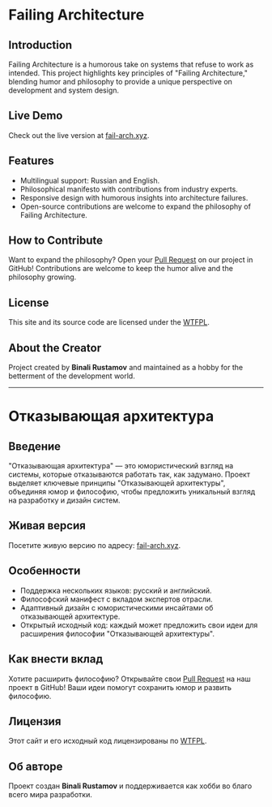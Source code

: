# Failing Architecture

## Introduction
Failing Architecture is a humorous take on systems that refuse to work as intended. This project highlights key principles of "Failing Architecture," blending humor and philosophy to provide a unique perspective on development and system design.

## Live Demo
Check out the live version at [fail-arch.xyz](https://fail-arch.xyz).

## Features
- Multilingual support: Russian and English.
- Philosophical manifesto with contributions from industry experts.
- Responsive design with humorous insights into architecture failures.
- Open-source contributions are welcome to expand the philosophy of Failing Architecture.

## How to Contribute
Want to expand the philosophy? Open your [Pull Request](https://github.com/binalirustamov/fail-arch.xyz) on our project in GitHub! Contributions are welcome to keep the humor alive and the philosophy growing.

## License
This site and its source code are licensed under the [WTFPL](http://www.wtfpl.net/).

## About the Creator
Project created by **Binali Rustamov** and maintained as a hobby for the betterment of the development world.

---

# Отказывающая архитектура

## Введение
"Отказывающая архитектура" — это юмористический взгляд на системы, которые отказываются работать так, как задумано. Проект выделяет ключевые принципы "Отказывающей архитектуры", объединяя юмор и философию, чтобы предложить уникальный взгляд на разработку и дизайн систем.

## Живая версия
Посетите живую версию по адресу: [fail-arch.xyz](https://fail-arch.xyz).

## Особенности
- Поддержка нескольких языков: русский и английский.
- Философский манифест с вкладом экспертов отрасли.
- Адаптивный дизайн с юмористическими инсайтами об отказывающей архитектуре.
- Открытый исходный код: каждый может предложить свои идеи для расширения философии "Отказывающей архитектуры".

## Как внести вклад
Хотите расширить философию? Открывайте свои [Pull Request](https://github.com/binalirustamov/fail-arch.xyz) на наш проект в GitHub! Ваши идеи помогут сохранить юмор и развить философию.

## Лицензия
Этот сайт и его исходный код лицензированы по [WTFPL](http://www.wtfpl.net/).

## Об авторе
Проект создан **Binali Rustamov** и поддерживается как хобби во благо всего мира разработки.
